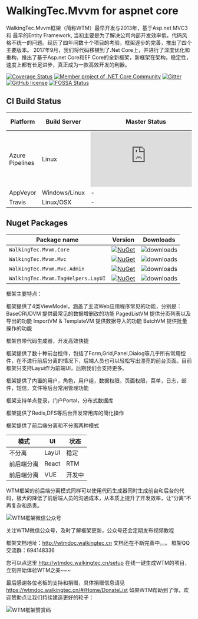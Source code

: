 # WalkingTec.Mvvm for aspnet core

WalkingTec.Mvvm框架（简称WTM）最早开发与2013年，基于Asp.net MVC3 和 最早的Entity Framework, 当初主要是为了解决公司内部开发效率低，代码风格不统一的问题。经历了四年间数十个项目的考验，框架逐步的完善，推出了四个主要版本。 2017年9月，我们将代码移植到了.Net Core上，并进行了深度优化和重构，推出了基于Asp.net Core和EF Core的全新框架，新框架在架构，稳定性，速度上都有长足进步，真正成为一款高效开发的利器。

[![Coverage Status](https://coveralls.io/repos/github/dotnetcore/WTM/badge.svg?branch=master)](https://coveralls.io/github/dotnetcore/WTM?branch=master)
[![Member project of .NET Core Community](https://img.shields.io/badge/member%20project%20of-NCC-9e20c9.svg)](https://github.com/dotnetcore)
[![Gitter](https://badges.gitter.im/dotnetcore/WTM.svg)](https://gitter.im/dotnetcore/WTM?utm_source=badge&utm_medium=badge&utm_campaign=pr-badge)
[![GitHub license](https://img.shields.io/github/license/dotnetcore/WTM.svg)](https://github.com/dotnetcore/WTM/blob/master/LICENSE)
[![FOSSA Status](https://app.fossa.com/api/projects/git%2Bgithub.com%2Fdotnetcore%2FWTM.svg?type=shield)](https://app.fossa.com/projects/git%2Bgithub.com%2Fdotnetcore%2FWTM?ref=badge_shield)

## CI Build Status

| Platform | Build Server | Master Status  | Develop Status  |
|--------- |------------- |---------|---------|
| Azure Pipelines |  Linux |[![Build status](https://dev.azure.com/vitowu/WTM/_apis/build/status/WTM-CI-master-nuget.org)](https://dev.azure.com/vitowu/WTM/_build/latest?definitionId=4) |[![Build status](https://dev.azure.com/vitowu/WTM/_apis/build/status/WTM-CI-develop-nuget.sundot)](https://dev.azure.com/vitowu/WTM/_build/latest?definitionId=3)|
| AppVeyor |  Windows/Linux | - | - |
| Travis   | Linux/OSX | - | - |

## Nuget Packages

Package name                              | Version                     | Downloads
------------------------------------------|-----------------------------|-------------
`WalkingTec.Mvvm.Core` | [![NuGet](https://img.shields.io/nuget/v/WalkingTec.Mvvm.Core.svg?style=flat-square&label=nuget)](https://www.nuget.org/packages/WalkingTec.Mvvm.Core/) | ![downloads](https://img.shields.io/nuget/dt/WalkingTec.Mvvm.Core.svg)
`WalkingTec.Mvvm.Mvc` | [![NuGet](https://img.shields.io/nuget/v/WalkingTec.Mvvm.Mvc.svg?style=flat-square&label=nuget)](https://www.nuget.org/packages/WalkingTec.Mvvm.Mvc/) | ![downloads](https://img.shields.io/nuget/dt/WalkingTec.Mvvm.Mvc.svg)
`WalkingTec.Mvvm.Mvc.Admin` | [![NuGet](https://img.shields.io/nuget/v/WalkingTec.Mvvm.Mvc.Admin.svg?style=flat-square&label=nuget)](https://www.nuget.org/packages/WalkingTec.Mvvm.Mvc.Admin/) | ![downloads](https://img.shields.io/nuget/dt/WalkingTec.Mvvm.Mvc.Admin.svg)
`WalkingTec.Mvvm.TagHelpers.LayUI` | [![NuGet](https://img.shields.io/nuget/v/WalkingTec.Mvvm.TagHelpers.LayUI.svg?style=flat-square&label=nuget)](https://www.nuget.org/packages/WalkingTec.Mvvm.TagHelpers.LayUI/) | ![downloads](https://img.shields.io/nuget/dt/WalkingTec.Mvvm.TagHelpers.LayUI.svg)

框架主要特点：

框架提供了4类ViewModel，涵盖了主流Web应用程序常见的功能，分别是：
  BaseCRUDVM 提供最常见的数据增删改的功能
  PagedListVM 提供分页列表以及导出的功能
  ImportVM & TemplateVM 提供数据导入的功能
  BatchVM 提供批量操作的功能

框架自带代码生成器，开发高效快捷

框架提供了数十种前台控件，包括了Form,Grid,Panel,Dialog等几乎所有常用控件，在不进行前后分离的情况下，后端人员也可以轻松写出漂亮的前台页面。目前框架只支持Layui作为前端UI，后期我们会支持更多。

框架提供了内置的用户，角色，用户组，数据权限，页面权限，菜单，日志，邮件，短信，文件等后台常用管理功能

框架支持单点登录，门户Portal，分布式数据库

框架提供了Redis,DFS等后台开发常用库的简化操作


框架提供了前后端分离和不分离两种模式

| 模式 | UI | 状态  |
|--------- |------------- |---------|
|不分离 |LayUI |稳定|
|前后端分离 |React |RTM|
|前后端分离 |VUE |开发中|

WTM框架的前后端分离模式同样可以使用代码生成器同时生成前台和后台的代码，极大的降低了前后端人员的沟通成本，从本质上提升了开发效率，让“分离”不再复杂和昂贵。



![WTM框架微信公众号](https://mmbiz.qpic.cn/mmbiz_jpg/L66Un3Tp12ria8hmdkjlfYQdOjA9dusW5xOOlS26GZTfk9Hs2uzHiaMXG4df96849seoGFiatGrqODTWPr7SsOqoA/0?wx_fmt=jpeg)

关注WTM微信公众号，及时了解框架更新，公众号还会定期发布视频教程

框架文档地址：http://wtmdoc.walkingtec.cn  文档还在不断完善中。。。
框架QQ交流群：694148336

您可以点这里 http://wtmdoc.walkingtec.cn/setup 在线一键生成WTM的项目，立刻开始体验WTM之美~~~

最后感谢各位老板的支持和捐赠，具体捐赠信息请见 https://wtmdoc.walkingtec.cn/#/Home/DonateList 
如果WTM帮助到了你，欢迎赞助点让我们持续建造更好的轮子：

![WTM框架赞赏码](https://mmbiz.qpic.cn/mmbiz_jpg/L66Un3Tp12ria8hmdkjlfYQdOjA9dusW5A834WX1RcXAPytEdtUgniaRnVoW9e2HPBGiaibXOru3MfvWylLunMeFBg/0?wx_fmt=jpeg)
